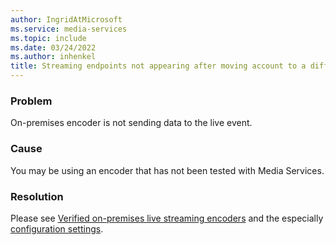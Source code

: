 ```yaml
---
author: IngridAtMicrosoft
ms.service: media-services
ms.topic: include
ms.date: 03/24/2022
ms.author: inhenkel
title: Streaming endpoints not appearing after moving account to a different subscription.
---
```


<!-- 2111190060000436 -->

### Problem

On-premises encoder is not sending data to the live event.

### Cause

You may be using an encoder that has not been tested with Media Services.

### Resolution

Please see [Verified on-premises live streaming encoders](encode-recommended-on-premises-live-encoders.md) and the especially [configuration settings](encode-recommended-on-premises-live-encoders.md#configuring-on-premises-live-encoder-settings).

